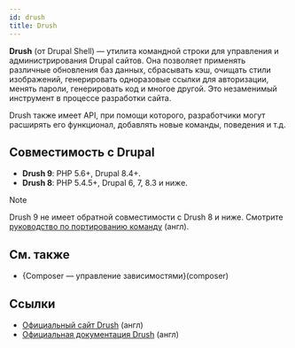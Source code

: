 ```yaml
---
id: drush
title: Drush
---
```

 
**Drush** (от Drupal Shell) — утилита командной строки для управления и администрирования Drupal сайтов. Она позволяет применять различные обновления баз данных, сбрасывать кэш, очищать стили изображений, генерировать одноразовые ссылки для авторизации, менять пароли, генерировать код и многое другой. Это незаменимый инструмент в процессе разработки сайта.

Drush также имеет API, при помощи которого, разработчики могут расширять его функционал, добавлять новые команды, поведения и т.д.

## Совместимость с Drupal

- **Drush 9**: PHP 5.6+, Drupal 8.4+.
- **Drush 8**: PHP 5.4.5+, Drupal 6, 7, 8.3 и ниже.

> [!NOTE]
> Drush 9 не имеет обратной совместимости с Drush 8 и ниже. Смотрите [руководство по портированию команду](https://weitzman.github.io/blog/port-to-drush9) (англ).

## См. также

- {Composer — управление зависимостями}(composer)

## Ссылки

- [Официальный сайт Drush](https://www.drush.org/) (англ)
- [Официальная документация Drush](http://docs.drush.org/) (англ)
